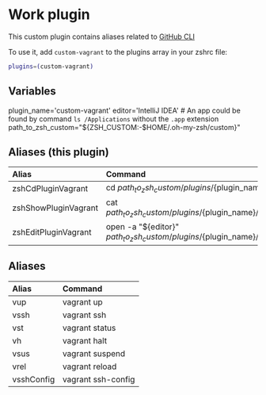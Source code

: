 # Work plugin
This custom plugin contains aliases related to [GitHub CLI](https://cli.github.com/)

To use it, add `custom-vagrant` to the plugins array in your zshrc file:

```zsh
plugins=(custom-vagrant)
```

## Variables
plugin_name='custom-vagrant'
editor='IntelliJ IDEA' # An app could be found by command `ls /Applications` without the `.app` extension
path_to_zsh_custom="${ZSH_CUSTOM:-$HOME/.oh-my-zsh/custom}"

## Aliases (this plugin)

| Alias                | Command                                                                                      |
|:---------------------|:---------------------------------------------------------------------------------------------|
| zshCdPluginVagrant   | cd ${path_to_zsh_custom}/plugins/${plugin_name}                                              |
| zshShowPluginVagrant | cat ${path_to_zsh_custom}/plugins/${plugin_name}/${plugin_name}.plugin.zsh                   |
| zshEditPluginVagrant | open -a \"${editor}\" ${path_to_zsh_custom}/plugins/${plugin_name}/${plugin_name}.plugin.zsh |

## Aliases

| Alias      | Command            | 
|:-----------|:-------------------|
| vup        | vagrant up         |
| vssh       | vagrant ssh        |
| vst        | vagrant status     |
| vh         | vagrant halt       |
| vsus       | vagrant suspend    |
| vrel       | vagrant reload     |
| vsshConfig | vagrant ssh-config |
